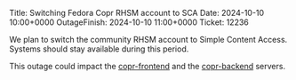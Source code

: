Title: Switching Fedora Copr RHSM account to SCA
Date: 2024-10-10 10:00+0000
OutageFinish: 2024-10-10 11:00+0000
Ticket: 12236

We plan to switch the community RHSM account to Simple Content Access.  Systems
should stay available during this period.

This outage could impact the
[copr-frontend](https://copr.fedorainfracloud.org)
and the [copr-backend](https://download.copr.fedorainfracloud.org/) servers.
